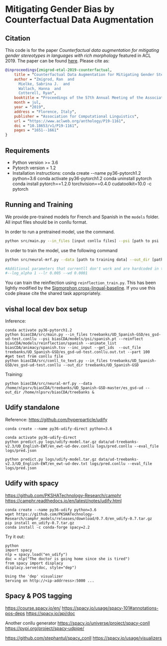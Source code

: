 # Mitigating Gender Bias by Counterfactual Data Augmentation

## Citation
This code is for the paper
_Counterfactual data augmentation for mitigating gender stereotypes in languages with rich morphology_
featured in ACL 2019.
The paper can be found [here](https://www.aclweb.org/anthology/P19-1161v2.pdf).
Please cite as:
```bibtex
@inproceedings{zmigrod-etal-2019-counterfactual,
    title = "Counterfactual Data Augmentation for Mitigating Gender Stereotypes in Languages with Rich Morphology",
    author = "Zmigrod, Ran  and
      Mielke, Sabrina J.  and
      Wallach, Hanna  and
      Cotterell, Ryan",
    booktitle = "Proceedings of the 57th Annual Meeting of the Association for Computational Linguistics",
    month = jul,
    year = "2019",
    address = "Florence, Italy",
    publisher = "Association for Computational Linguistics",
    url = "https://www.aclweb.org/anthology/P19-1161",
    doi = "10.18653/v1/P19-1161",
    pages = "1651--1661"
}
```
## Requirements
* Python version >= 3.6
* Pytorch version = 1.2
* Installation instructions:
conda create --name py36-pytorch1.2 python=3.6
conda activate py36-pytorch1.2
conda uninstall pytorch
conda install pytorch==1.2.0 torchvision==0.4.0 cudatoolkit=10.0 -c pytorch


## Running and Training
We provide pre-trained models for French and Spanish in the `models` folder.
All input files should be in conllu format.

In order to run a pretrained model, use the command.
```bash
python src/main.py --in_files [input conllu files] --psi [path to psi .pt file] --reinflect [path to reinflectino model] --animate_list [path to animacy list] --inc_input --get_ids  --out_file [path to output_file] --part 100
```
In order to train the model, use the following command
```bash
python src/neural-mrf.py --data [path to training data] --out_dir [path to output directory]

#Additional parameters that currentll don't work and are hardcoded in the code.
#--log_alpha 1 --lr 0.005 --wd 0.0001
```
You can train the reinflection using `reinflection_train.py`.
This has been lightly modified by the [Sigmorphon cross-lingual-baseline](https://github.com/sigmorphon/crosslingual-inflection-baseline).
If you use this code please cite the shared task appropriately.


## vishal local dev box setup

Inference:
```
conda activate py36-pytorch1.2
python biasCDA/src/main.py --in_files treebanks/UD_Spanish-GSD/es_gsd-ud-test.conllu --psi biasCDA/models/psi/spanish.pt --reinflect biasCDA/models/reinflection/spanish --animate_list biasCDA/animacy/spanish.tsv --inc_input --get_ids  --out_file treebanks/UD_Spanish-GSD/es_gsd-ud-test.conllu.out.txt --part 100
#get text from conllu file
python biasCDA/src/conll_to_text.py --in_files treebanks/UD_Spanish-GSD/es_gsd-ud-test.conllu --out_dir treebanks/UD_Spanish-GSD
```

Training:
```
python biasCDA/src/neural-mrf.py --data /home/nlpsrv/biasCDA/treebanks/UD_Spanish-GSD-master/es_gsd-ud --out_dir /home/nlpsrv/biasCDA/treebanks &
```


## Udify standalone
Reference:
https://github.com/hyperparticle/udify

```
conda create --name py36-udify-direct python=3.6

conda activate py36-udify-direct
python predict.py logs/udify-model.tar.gz data/ud-treebanks-v2.3/UD_English-EWT/en_ewt-ud-dev.conllu logs/pred.conllu --eval_file logs/pred.json

python predict.py logs/udify-model.tar.gz data/ud-treebanks-v2.3/UD_English-EWT/en_ewt-ud-dev.txt logs/pred.conllu --eval_file logs/pred.json
```


## Udify with spacy
https://github.com/PKSHATechnology-Research/camphr
https://camphr.readthedocs.io/en/latest/notes/udify.html

```
conda create --name py36-udify python=3.6
wget https://github.com/PKSHATechnology-Research/camphr_models/releases/download/0.7.0/en_udify-0.7.tar.gz
pip install en_udify-0.7.tar.gz
conda install -c conda-forge spacy=2.2
```

Try it out:
```
python
import spacy
nlp = spacy.load("en_udify")
doc = nlp("The doctor is going home since she is tired")
from spacy import displacy
displacy.serve(doc, style="dep")

Using the 'dep' visualizer
Serving on http://<ip-addrress>:5000 ...
```

## Spacy & POS tagging
https://course.spacy.io/en/
https://spacy.io/usage/spacy-101#annotations-pos-deps
https://spacy.io/api/doc

Another conllu generator
https://spacy.io/universe/project/spacy-conll
https://pypi.org/project/spacy-udpipe/

https://github.com/stephantul/spacy_conll
https://spacy.io/usage/visualizers

